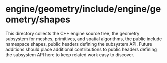 # engine/geometry/include/engine/geometry/shapes

This directory collects the C++ engine source tree, the geometry subsystem for meshes, primitives, and spatial algorithms, the public include namespace shapes, public headers defining the subsystem API.
Future additions should place additional contributions to public headers defining the subsystem API here to keep related work easy to discover.
